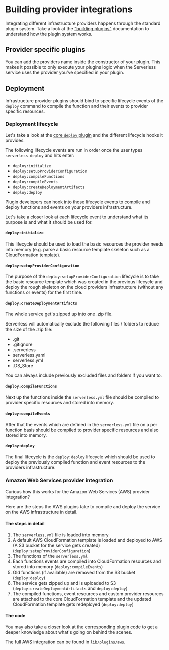 <!--
title: Building Serverless Provider Integrations
menuText: Building Provider Integrations
layout: Doc
-->

# Building provider integrations

Integrating different infrastructure providers happens through the standard plugin system.
Take a look at the ["building plugins"](./01-creating-plugins.md) documentation to understand how the plugin system works.

## Provider specific plugins

You can add the providers name inside the constructor of your plugin. This makes it possible to only execute your plugins logic when the Serverless service uses the provider you've specified in your plugin.

## Deployment

Infrastructure provider plugins should bind to specific lifecycle events of the `deploy` command to compile the function and their events to provider specific resources.

### Deployment lifecycle

Let's take a look at the [core `deploy` plugin](../../lib/plugins/deploy) and the different lifecycle hooks it provides.

The following lifecycle events are run in order once the user types `serverless deploy` and hits enter:

- `deploy:initialize`
- `deploy:setupProviderConfiguration`
- `deploy:compileFunctions`
- `deploy:compileEvents`
- `deploy:createDeploymentArtifacts`
- `deploy:deploy`

Plugin developers can hook into those lifecycle events to compile and deploy functions and events on your providers infrastructure.

Let's take a closer look at each lifecycle event to understand what its purpose is and what it should be used for.

#### `deploy:initialize`

This lifecycle should be used to load the basic resources the provider needs into memory (e.g. parse a basic resource
template skeleton such as a CloudFormation template).

#### `deploy:setupProviderConfiguration`

The purpose of the `deploy:setupProviderConfiguration` lifecycle is to take the basic resource template which was created in the previous lifecycle and deploy the rough skeleton on the cloud providers infrastructure (without any functions or events) for the first time.

#### `deploy:createDeploymentArtifacts`

The whole service get's zipped up into one .zip file.

Serverless will automatically exclude the following files / folders to reduce the size of the .zip file:

- .git
- .gitignore
- .serverless
- serverless.yaml
- serverless.yml
- .DS_Store

You can always include previously excluded files and folders if you want to.

#### `deploy:compileFunctions`

Next up the functions inside the `serverless.yml` file should be compiled to provider specific resources and stored into memory.

#### `deploy:compileEvents`

After that the events which are defined in the `serverless.yml` file on a per function basis should be compiled to provider specific resources and also stored into memory.

#### `deploy:deploy`

The final lifecycle is the `deploy:deploy` lifecycle which should be used to deploy the previously compiled function and event resources to the providers infrastructure.

### Amazon Web Services provider integration

Curious how this works for the Amazon Web Services (AWS) provider integration?

Here are the steps the AWS plugins take to compile and deploy the service on the AWS infrastructure in detail.

#### The steps in detail

1. The `serverless.yml` file is loaded into memory
2. A default AWS CloudFormation template is loaded and deployed to AWS (A S3 bucket for the service gets created)(`deploy:setupProviderConfiguration`)
3. The functions of the `serverless.yml`
4. Each functions events are compiled into CloudFormation resources and stored into memory (`deploy:compileEvents`)
5. Old functions (if available) are removed from the S3 bucket (`deploy:deploy`)
6. The service gets zipped up and is uploaded to S3 (`deploy:createDeploymentArtifacts` and `deploy:deploy`)
7. The compiled functions, event resources and custom provider resources are attached to the core CloudFormation template and the updated CloudFormation template gets redeployed (`deploy:deploy`)

#### The code

You may also take a closer look at the corresponding plugin code to get a deeper knowledge about what's going on behind the scenes.

The full AWS integration can be found in [`lib/plugins/aws`](../../lib/plugins/aws).
